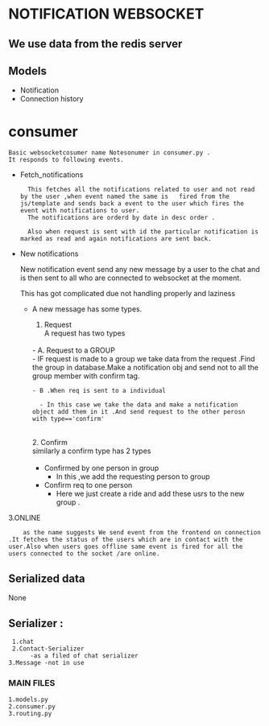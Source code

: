 #  NOTIFICATION WEBSOCKET

## We use data from the redis server 


## Models

   * Notification
   * Connection history

# consumer 
    Basic websocketcosumer name Notesonumer in consumer.py .
    It responds to following events.

- Fetch_notifications
        
        This fetches all the notifications related to user and not read by the user ,when event named the same is   fired from the js/template and sends back a event to the user which fires the event with notifications to user. 
        The notifications are orderd by date in desc order .

        Also when request is sent with id the particular notification is marked as read and again notifications are sent back.

 - New notifications

    New notification event send any new message by a user to the chat and is then sent to all who are connected to websocket at the moment.

    This has got complicated due not handling properly and laziness 

    - A new message has some types.
       1. Request <br/>
        A request has two types<br /> 
        <br/>
           - A. Request to a GROUP <br/>
                - IF request is made to a group we take data   from the request .Find the group   in database.Make a notification obj and send not to all the group member with confirm tag.

            
          - B .When req is sent to a individual
          
            - In this case we take the data and make a notification object add them in it .And send request to the other perosn with type=='confirm'
       
       <br/>
       2. Confirm <br/>
          similarly a confirm type has 2 types<br /> 
        <br />

        - Confirmed by  one person in group<br /> 
            - In this ,we add the requesting person to group
        - Confirm req to one person <br />
            - Here we just create a ride and add these usrs to the new  group .
          



3.ONLINE

        as the name suggests We send event from the frontend on connection .It fetches the status of the users which are in contact with the user.Also when users goes offline same event is fired for all the users connected to the socket /are online.



## Serialized data 

   None
    

## Serializer :
     1.chat
     2.Contact-Serializer 
          -as a filed of chat serializer 
    3.Message -not in use 

### MAIN FILES 
    1.models.py 
    2.consumer.py
    3.routing.py 
